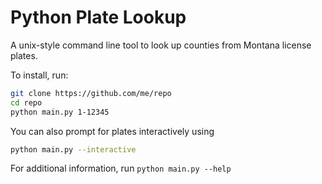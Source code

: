 # Python Plate Lookup
A unix-style command line tool to look up counties from Montana license plates.

To install, run:
```bash
git clone https://github.com/me/repo
cd repo
python main.py 1-12345
```

You can also prompt for plates interactively using
```bash
python main.py --interactive
```

For additional information, run `python main.py --help`
